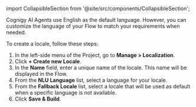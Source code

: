 import CollapsibleSection from '@site/src/components/CollapsibleSection';

Cognigy AI Agents use English as the default language. However, you can customize the language of your Flow to match your requirements when needed.

To create a locale, follow these steps:

1. In the left-side menu of the Project, go to **Manage > Localization**.
2. Click **+ Create new Locale**.
3. In the **Name** field, enter a unique name of the locale. This name will be displayed in the Flow.
4. From the **NLU Language** list, select a language for your locale.
5. From the **Fallback Locale** list, select a locale that will be used as default when a specific language is not available.
6. Click **Save & Build**.